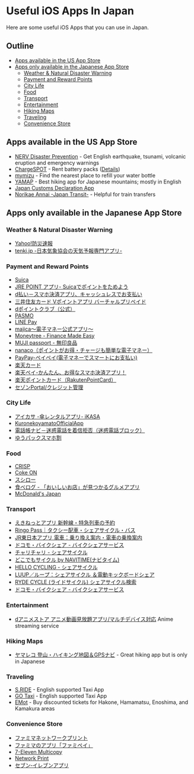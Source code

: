 # Useful iOS Apps In Japan

Here are some useful iOS Apps that you can use in Japan.

## Outline <!-- omit in toc -->
* [Apps available in the US App Store](#apps-available-in-the-us-app-store)
* [Apps only available in the Japanese App Store](#apps-only-available-in-the-japanese-app-store)
  * [Weather \& Natural Disaster Warning](#weather--natural-disaster-warning)
  * [Payment and Reward Points](#payment-and-reward-points)
  * [City Life](#city-life)
  * [Food](#food)
  * [Transport](#transport)
  * [Entertainment](#entertainment)
  * [Hiking Maps](#hiking-maps)
  * [Traveling](#traveling)
  * [Convenience Store](#convenience-store)

## Apps available in the US App Store
* [NERV Disaster Prevention](https://apps.apple.com/jp/app/id1472338480?l=en)  - Get English earthquake, tsunami, volcanic eruption and emergency warnings
* [ChargeSPOT](https://apps.apple.com/us/app/id1272481966?l=en)  - Rent battery packs ([Details](https://metropolisjapan.com/chargespot/))
* [mymizu](https://apps.apple.com/us/app/id1480535233?l=en)  - Find the nearest place to refill your water bottle
* [YAMAP](https://apps.apple.com/jp/app/id558780450?l=en)  - Best hiking app for Japanese mountains; mostly in English
* [Japan Customs Declaration App](https://apps.apple.com/us/app/id1454991621?l=en)
* [Norikae Annai -Japan Transit-](https://apps.apple.com/us/app/norikae-annai-japan-transit/id299490481?l=en)  - Helpful for train transfers

## Apps only available in the Japanese App Store

### Weather & Natural Disaster Warning
* [Yahoo!防災速報](https://apps.apple.com/jp/app/id481914139?l=en)
* [tenki.jp -日本気象協会の天気予報専門アプリ-](https://apps.apple.com/jp/app/id433865746?l=en)

### Payment and Reward Points
* [Suica](https://apps.apple.com/jp/app/id1156875272?l=en)
* [JRE POINT アプリ- Suicaでポイントをためよう](https://apps.apple.com/jp/app/id1081293054?l=en)
* [d払い－スマホ決済アプリ、キャッシュレスでお支払い](https://apps.apple.com/jp/app/id1328132872?l=en)
* [三井住友カード Vポイントアプリ バーチャルプリペイド](https://apps.apple.com/jp/app/id1504833985?l=en)
* [dポイントクラブ（公式）](https://apps.apple.com/jp/app/id821434357?l=en)
* [PASMO](https://apps.apple.com/jp/app/pasmo/id1489151487?l=en)
* [LINE Pay](https://apps.apple.com/jp/app/id1449817412?l=en)
* [majica～電子マネー公式アプリ～](https://apps.apple.com/jp/app/id1001883210?l=en)
* [Moneytree - Finance Made Easy](https://apps.apple.com/jp/app/id586847189?l=en)
* [MUJI passport - 無印良品](https://apps.apple.com/jp/app/id631993791?l=en)
* [nanaco（ポイントがお得・チャージも簡単な電子マネー）](https://apps.apple.com/jp/app/id1540014396?l=en)
* [PayPay-ペイペイ(電子マネーでスマートにお支払い)](https://apps.apple.com/jp/app/id1435783608?l=en)
* [楽天カード](https://apps.apple.com/jp/app/id570105907?l=en)
* [楽天ペイ-かんたん、お得なスマホ決済アプリ！](https://apps.apple.com/jp/app/id1139755229?l=en)
* [楽天ポイントカード（RakutenPointCard）](https://apps.apple.com/jp/app/id911334571?l=en)
* [セゾンPortal/クレジット管理](https://apps.apple.com/jp/app/id896132217?l=en)

### City Life
* [アイカサ -傘レンタルアプリ- iKASA](https://apps.apple.com/jp/app/id1506370081?l=en)
* [KuronekoyamatoOfficialApp](https://apps.apple.com/jp/app/id484435888?l=en)
* [電話帳ナビ－迷惑電話を着信拒否（迷惑電話ブロック）](https://apps.apple.com/jp/app/id1024396744?l=en)
* [ゆうパックスマホ割](https://apps.apple.com/jp/app/id1428440878?l=en)

### Food
* [CRISP](https://apps.apple.com/jp/app/id1526776438?l=en)
* [Coke ON](https://apps.apple.com/jp/app/id1088184021?l=en)
* [スシロー](https://apps.apple.com/jp/app/id551682016?l=en)
* [食べログ - 「おいしいお店」が見つかるグルメアプリ](https://apps.apple.com/jp/app/id763377066?l=en)
* [McDonald's Japan](https://apps.apple.com/jp/app/id413618155?l=en)

### Transport
* [えきねっとアプリ 新幹線・特急列車の予約](https://apps.apple.com/jp/app/id1484923959?l=en)
* [Ringo Pass｜タクシー配車・シェアサイクル・バス](https://apps.apple.com/jp/app/id1471958903?l=en)
* [JR東日本アプリ 電車：乗り換え案内・電車の乗換案内](https://apps.apple.com/jp/app/id820004378?l=en)
* [ドコモ・バイクシェア - バイクシェアサービス](https://apps.apple.com/jp/app/id1475196715?l=en)
* [チャリチャリ - シェアサイクル](https://apps.apple.com/jp/app/id1341611829?l=en)
* [どこでもサイクル by NAVITIME(ナビタイム)](https://apps.apple.com/jp/app/id1453371753?l=en)
* [HELLO CYCLING - シェアサイクル](https://apps.apple.com/jp/app/id1216653677?l=en)
* [LUUP／ループ：シェアサイクル ＆電動キックボードシェア](https://apps.apple.com/jp/app/id1445630390?l=en)
* [RYDE CYCLE (ライドサイクル) シェアサイクル検索](https://apps.apple.com/jp/app/id1447119108?l=en)
* [ドコモ・バイクシェア - バイクシェアサービス](https://apps.apple.com/jp/app/id1475196715?l=en)

### Entertainment
* [dアニメストア アニメ動画見放題アプリ/マルチデバイス対応](https://apps.apple.com/jp/app/id728214964?l=en)  Anime streaming service

### Hiking Maps
* [ヤマレコ 登山・ハイキング地図＆GPSナビ](https://apps.apple.com/jp/app/id1121091790?l=en)  - Great hiking app but is only in Japanese

### Traveling
* [S.RIDE](https://apps.apple.com/JP/app/id1458325928?mt=8)  - English supported Taxi App
* [GO Taxi](https://apps.apple.com/jp/app/id1254341709)  - English supported Taxi App
* [EMot](https://apps.apple.com/jp/app/id1472652885?l=en)  - Buy discounted tickets for Hakone, Hamamatsu, Enoshima, and Kamakura areas

### Convenience Store
* [ファミマネットワークプリント](https://apps.apple.com/jp/app/id1454750155?l=en)
* [ファミマのアプリ「ファミペイ」](https://apps.apple.com/jp/app/id1138196572?l=en)
* [7-Eleven Multicopy](https://apps.apple.com/jp/app/id1562641276?l=en)
* [Network Print](https://apps.apple.com/jp/app/id454644833?l=en)
* [セブン‐イレブンアプリ](https://apps.apple.com/jp/app/id1039171609?l=en)
